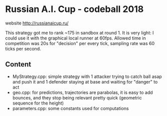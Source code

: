 # Russian A.I. Cup - codeball 2018
website http://russianaicup.ru/

This strategy got me to rank ~175 in sandbox at round 1.
It is very light: I could use it with the graphical local runner at 60fps.
Allowed time in competition was 20s for "decision" per every tick, sampling rate was 60 ticks per second.

## Content
- MyStrategy.cpp: simple strategy with 1 attacker trying to catch ball asap and push it and
  1 defender staying at base and waiting for "danger" to act
- geo.cpp: for predictions, trajectories are parabolas, it is easy to add bounces, and they stop being relevant pretty quick (geometric sequence for the height)
- parameters.cpp: some constants used for computations
